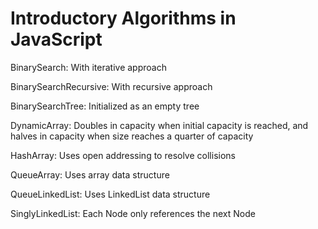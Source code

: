 # Introductory Algorithms in JavaScript

BinarySearch: With iterative approach

BinarySearchRecursive: With recursive approach

BinarySearchTree: Initialized as an empty tree

DynamicArray: Doubles in capacity when initial capacity is reached, and halves in capacity when size reaches a quarter of capacity

HashArray: Uses open addressing to resolve collisions

QueueArray: Uses array data structure

QueueLinkedList: Uses LinkedList data structure

SinglyLinkedList: Each Node only references the next Node
